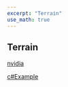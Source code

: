 ```yaml
---
excerpt: "Terrain"
use_math: true
---
```


## Terrain

[nvidia](https://developer.download.nvidia.cn/assets/gamedev/files/sdk/11/TerrainTessellation_WhitePaper.pdf)

[c#Example](http://www.richardssoftware.net/2013/09/dynamic-terrain-rendering-with-slimdx.html)
